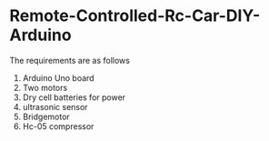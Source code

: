 # Remote-Controlled-Rc-Car-DIY-Arduino

The requirements are as follows
1. Arduino Uno board
2. Two motors
3. Dry cell batteries for power
4. ultrasonic sensor
5. Bridgemotor
6. Hc-05 compressor

